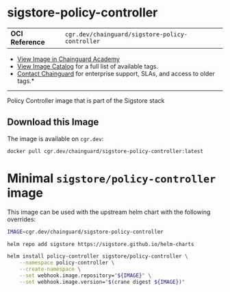 <!--monopod:start-->
# sigstore-policy-controller
| | |
| - | - |
| **OCI Reference** | `cgr.dev/chainguard/sigstore-policy-controller` |


* [View Image in Chainguard Academy](https://edu.chainguard.dev/chainguard/chainguard-images/reference/sigstore-policy-controller/overview/)
* [View Image Catalog](https://console.enforce.dev/images/catalog) for a full list of available tags.
* [Contact Chainguard](https://www.chainguard.dev/chainguard-images) for enterprise support, SLAs, and access to older tags.*

---
<!--monopod:end-->

<!--overview:start-->
Policy Controller image that is part of the Sigstore stack
<!--overview:end-->

<!--getting:start-->
## Download this Image
The image is available on `cgr.dev`:

```
docker pull cgr.dev/chainguard/sigstore-policy-controller:latest
```
<!--getting:end-->

<!--body:start-->
# Minimal `sigstore/policy-controller` image

This image can be used with the upstream helm chart with the following
overrides:

```bash
IMAGE=cgr.dev/chainguard/sigstore-policy-controller

helm repo add sigstore https://sigstore.github.io/helm-charts

helm install policy-controller sigstore/policy-controller \
	--namespace policy-controller \
	--create-namespace \
	--set webhook.image.repository="${IMAGE}" \
	--set webhook.image.version="$(crane digest ${IMAGE})"
```
<!--body:end-->
